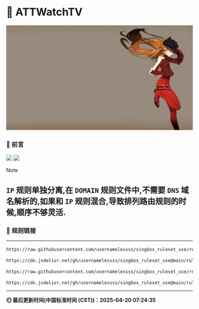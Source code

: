 
# 🧸 ATTWatchTV
![](https://raw.githubusercontent.com/usernamelessss/picture-bed/main/images/202504042256831.jpg)
### 📣 前言
![](https://shields.io/badge/-移除重复规则-ff69b4) ![](https://shields.io/badge/-IP&nbsp;规则单独存放不与&nbsp;DOMAIN&nbsp;等混合-green)
> [!NOTE]
**`IP` 规则单独分离,在 `DOMAIN` 规则文件中,不需要 `DNS` 域名解析的,如果和 `IP` 规则混合,导致排列路由规则的时候,顺序不够灵活.**
---

###  🔗 规则链接
---

```url
https://raw.githubusercontent.com/usernamelessss/singbox_ruleset_use/refs/heads/main/rule/ATTWatchTV/ATTWatchTV_No_IP.json
```

```url
https://cdn.jsdelivr.net/gh/usernamelessss/singbox_ruleset_use@main/rule/ATTWatchTV/ATTWatchTV_No_IP.json
```

```url
https://raw.githubusercontent.com/usernamelessss/singbox_ruleset_use/refs/heads/main/rule/ATTWatchTV/ATTWatchTV_No_IP.srs
```

```url
https://cdn.jsdelivr.net/gh/usernamelessss/singbox_ruleset_use@main/rule/ATTWatchTV/ATTWatchTV_No_IP.srs
```

---
**⏲️ 最后更新时间(中国标准时间 (CST))：2025-04-20 07:24:35**